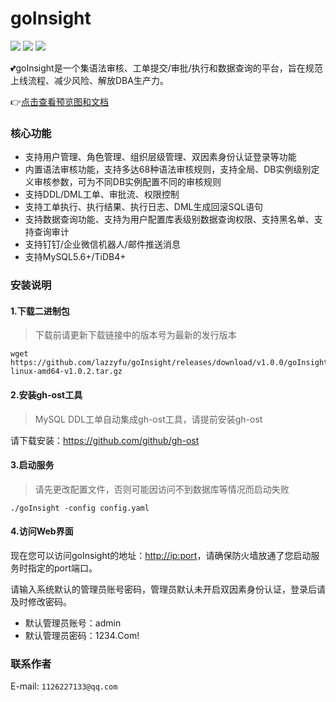 # goInsight

![](https://img.shields.io/static/v1?label=Go&message=1.20&color=green&?style=flat-square)
![](https://img.shields.io/static/v1?label=Vue&message=AntDesignVue&color=green&?style=flat-square)
![](https://img.shields.io/static/v1?label=License&message=MIT&color=green&?style=flat-square)

:two_hearts:goInsight是一个集语法审核、工单提交/审批/执行和数据查询的平台，旨在规范上线流程、减少风险、解放DBA生产力。


:point_right:[点击查看预览图和文档](https://github.com/lazzyfu/goInsight/wiki)

### 核心功能

- 支持用户管理、角色管理、组织层级管理、双因素身份认证登录等功能
- 内置语法审核功能，支持多达68种语法审核规则，支持全局、DB实例级别定义审核参数，可为不同DB实例配置不同的审核规则
- 支持DDL/DML工单、审批流、权限控制
- 支持工单执行、执行结果、执行日志、DML生成回滚SQL语句
- 支持数据查询功能、支持为用户配置库表级别数据查询权限、支持黑名单、支持查询审计
- 支持钉钉/企业微信机器人/邮件推送消息
- 支持MySQL5.6+/TiDB4+

### 安装说明

#### 1.下载二进制包

> 下载前请更新下载链接中的版本号为最新的发行版本

```
wget https://github.com/lazzyfu/goInsight/releases/download/v1.0.0/goInsight-linux-amd64-v1.0.2.tar.gz
```


#### 2.安装gh-ost工具
> MySQL DDL工单自动集成gh-ost工具，请提前安装gh-ost

请下载安装：<https://github.com/github/gh-ost>

#### 3.启动服务

> 请先更改配置文件，否则可能因访问不到数据库等情况而启动失败

```
./goInsight -config config.yaml
```

#### 4.访问Web界面

现在您可以访问goInsight的地址：<http://ip:port>，请确保防火墙放通了您启动服务时指定的port端口。

请输入系统默认的管理员账号密码，管理员默认未开启双因素身份认证，登录后请及时修改密码。

- 默认管理员账号：admin
- 默认管理员密码：1234.Com!


### 联系作者

E-mail: `1126227133@qq.com`
